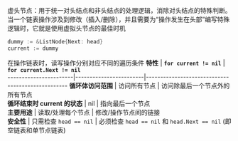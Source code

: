 

虚头节点：用于统一对头结点和非头结点的处理逻辑，消除对头结点的特殊判断。
当一个链表操作涉及到修改（插入/删除），并且需要为“操作发生在头部”编写特殊逻辑时，它就是使用虚拟头节点的最佳时机
```go
dummy := &ListNode{Next: head}
current := dummy
```

在操作链表时，读写操作分别对应不同的遍历条件
 **特性**                | **`for current != nil`** | **`for current.Next != nil`**                      
-----------------------|------------------------|--------------------------------------------------
 **循环体访问范围**           | 访问所有节点                 | 访问除最后一个节点外的所有节点                                  
 **循环结束时 current 的状态** | nil                    | 指向最后一个节点                                         
 **主要用途**              | 读取/处理每个节点              | 修改/操作节点间的链接                                      
 **安全性**               | 只需检查 `head == nil`       | 必须检查 `head == nil` 和 `head.Next == nil` (即空链表和单节点链表) 
